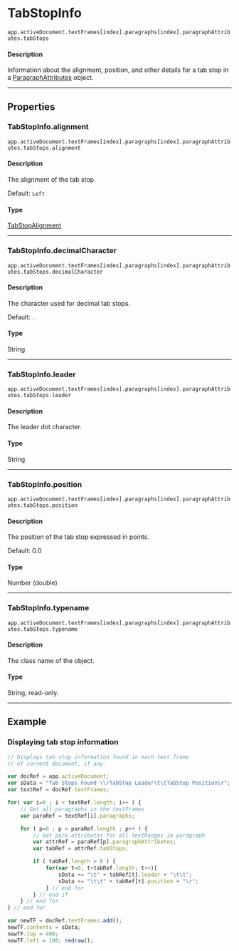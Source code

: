 # TabStopInfo

`app.activeDocument.textFrames[index].paragraphs[index].paragraphAttributes.tabStops`

#### Description

Information about the alignment, position, and other details for a tab stop in a [ParagraphAttributes](./ParagraphAttributes.md) object.

---

## Properties

### TabStopInfo.alignment

`app.activeDocument.textFrames[index].paragraphs[index].paragraphAttributes.tabStops.alignment`

#### Description

The alignment of the tab stop.

Default: `Left`

#### Type

[TabStopAlignment](scripting-constants.md#jsobjref-scripting-constants-tabstopalignment)

---

### TabStopInfo.decimalCharacter

`app.activeDocument.textFrames[index].paragraphs[index].paragraphAttributes.tabStops.decimalCharacter`

#### Description

The character used for decimal tab stops.

Default: `.`

#### Type

String

---

### TabStopInfo.leader

`app.activeDocument.textFrames[index].paragraphs[index].paragraphAttributes.tabStops.leader`

#### Description

The leader dot character.

#### Type

String

---

### TabStopInfo.position

`app.activeDocument.textFrames[index].paragraphs[index].paragraphAttributes.tabStops.position`

#### Description

The position of the tab stop expressed in points.

Default: 0.0

#### Type

Number (double)

---

### TabStopInfo.typename

`app.activeDocument.textFrames[index].paragraphs[index].paragraphAttributes.tabStops.typename`

#### Description

The class name of the object.

#### Type

String, read-only.

---

## Example

### Displaying tab stop information

```javascript
// Displays tab stop information found in each text frame
// of current document, if any.

var docRef = app.activeDocument;
var sData = "Tab Stops Found \\rTabStop Leader\t\tTabStop Position\r";
var textRef = docRef.textFrames;

for( var i=0 ; i < textRef.length; i++ ) {
    // Get all paragraphs in the textFrames
    var paraRef = textRef[i].paragraphs;

    for ( p=0 ; p < paraRef.length ; p++ ) {
        // Get para attributes for all textRanges in paragraph
        var attrRef = paraRef[p].paragraphAttributes;
        var tabRef = attrRef.tabStops;

        if ( tabRef.length > 0 ) {
            for(var t=0; t<tabRef.length; t++){
                sData += "\t" + tabRef[t].leader + "\t\t";
                sData += "\t\t" + tabRef[t].position + "\r";
            } // end for
        } // end if
    } // end for
} // end for

var newTF = docRef.textFrames.add();
newTF.contents = sData;
newTF.top = 400;
newTF.left = 100; redraw();
```
